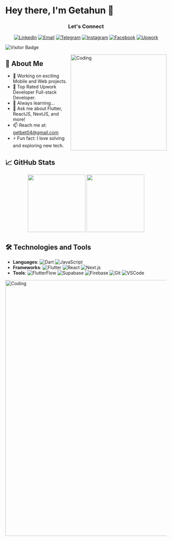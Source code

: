 # Hey there, I'm Getahun 👋

<div align="center">

### Let's Connect
[![LinkedIn](https://img.shields.io/badge/-LinkedIn-0077B5?style=flat-square&logo=linkedin&logoColor=white)](https://www.linkedin.com/in/getahun-honelet-a63998186/)
[![Email](https://img.shields.io/badge/-Email-D14836?style=flat-square&logo=gmail&logoColor=white)](mailto:getbet04@gmail.com)
[![Telegram](https://img.shields.io/badge/-Telegram-26A5E4?style=flat-square&logo=telegram&logoColor=white)](https://t.me/g_e_tt)
[![Instagram](https://img.shields.io/badge/-Instagram-E4405F?style=flat-square&logo=instagram&logoColor=white)](https://www.instagram.com/g_e_t_me/)
[![Facebook](https://img.shields.io/badge/-Facebook-1877F2?style=flat-square&logo=facebook&logoColor=white)](https://www.facebook.com/its.gech/)
[![Upwork](https://img.shields.io/badge/-Upwork-6fda44?style=flat-square&logo=upwork&logoColor=white)](https://www.upwork.com/freelancers/~01b7b5eb105fdbecfa?mp_source=share)

</div>

![Visitor Badge](https://visitor-badge.laobi.icu/badge?page_id=getch04.getch04)

<img align="right" alt="Coding" width="300" src="https://media.giphy.com/media/qgQUggAC3Pfv687qPC/giphy.gif">

## 🚀 About Me
- 🔭 Working on exciting Mobile and Web projects.
- 🌟 Top Rated Upwork Developer Full-stack Developer.
- 🌱 Always learning...
- 💬 Ask me about Flutter, ReactJS, NextJS, and more!
- 📫 Reach me at: [getbet04@gmail.com](mailto:getbet04@gmail.com)
- ⚡ Fun fact: I love solving and exploring new tech.

## 📈 GitHub Stats
<div align="center">
  <img height="180em" src="https://github-readme-stats.vercel.app/api?username=getch04&show_icons=true&theme=radical" />
  <img height="180em" src="https://github-readme-stats.vercel.app/api/top-langs/?username=getch04&layout=compact&theme=radical" />
</div>

## 🛠️ Technologies and Tools
- **Languages**: ![Dart](https://img.shields.io/badge/-Dart-0175C2?style=flat-square&logo=dart&logoColor=white) ![JavaScript](https://img.shields.io/badge/-JavaScript-F7DF1E?style=flat-square&logo=javascript&logoColor=white)
- **Frameworks**: ![Flutter](https://img.shields.io/badge/-Flutter-02569B?style=flat-square&logo=flutter&logoColor=white) ![React](https://img.shields.io/badge/-React-61DAFB?style=flat-square&logo=react&logoColor=white) ![Next.js](https://img.shields.io/badge/-Next.js-000000?style=flat-square&logo=nextdotjs&logoColor=white)
- **Tools**: ![FlutterFlow](https://img.shields.io/badge/-FlutterFlow-0A0A0A?style=flat-square&logo=flutter&logoColor=white) ![Supabase](https://img.shields.io/badge/-Supabase-3ECF8E?style=flat-square&logo=supabase&logoColor=white) ![Firebase](https://img.shields.io/badge/-Firebase-FFCA28?style=flat-square&logo=firebase&logoColor=white) ![Git](https://img.shields.io/badge/-Git-F05032?style=flat-square&logo=git&logoColor=white) ![VSCode](https://img.shields.io/badge/-VSCode-007ACC?style=flat-square&logo=visual-studio-code&logoColor=white)

<img align="center" alt="Coding" width="800" src="https://media.giphy.com/media/ZVik7pBtu9dNS/giphy.gif">
